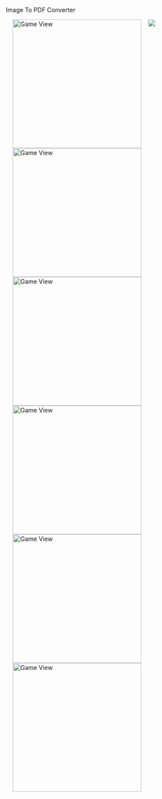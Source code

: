 Image To PDF Converter

<img src="https://user-images.githubusercontent.com/60879476/75871186-2fb52d80-5e32-11ea-9cf1-0e91327675e9.png">

<img src="https://user-images.githubusercontent.com/60879476/75871249-452a5780-5e32-11ea-9413-90f1eadd72d8.png" width="300" alt="Game View" align="left" hspace="16">

<img src="https://user-images.githubusercontent.com/60879476/75871260-49567500-5e32-11ea-9fc5-430da959ae9d.png" width="300" alt="Game View" align="left" hspace="16">

<img src="https://user-images.githubusercontent.com/60879476/75871267-4a87a200-5e32-11ea-8e62-7b0cb5da6729.png" width="300" alt="Game View" align="left" hspace="16">

<img src="https://user-images.githubusercontent.com/60879476/75871272-4c516580-5e32-11ea-8480-92a142f87ed7.png" width="300" alt="Game View" align="left" hspace="16">

<img src="https://user-images.githubusercontent.com/60879476/75871278-4ce9fc00-5e32-11ea-811f-eb6fe842a99a.png" width="300" alt="Game View" align="left" hspace="16">

<img src="https://user-images.githubusercontent.com/60879476/75871284-4e1b2900-5e32-11ea-89cb-11b6f733cf34.png" width="300" alt="Game View" align="left" hspace="16">

